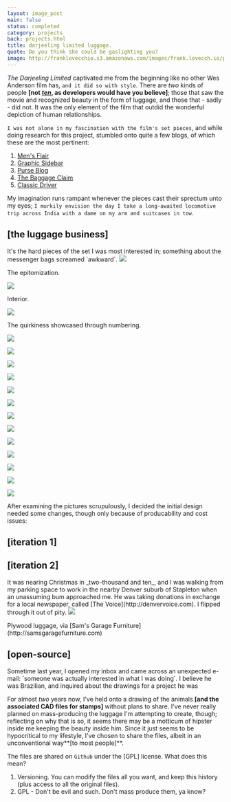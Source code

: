 ```yaml
---
layout: image_post
main: false
status: completed
category: projects
back: projects.html
title: darjeeling limited luggage.
quote: Do you think she could be gaslighting you?
image: http://franklovecchio.s3.amazonaws.com/images/frank.lovecch.io/projects/darjeeling_luggage-04.jpg
---
```


_The Darjeeling Limited_ captivated me from the beginning like no other Wes Anderson film has, `and it did so with style`. There are _two_ kinds of people **\[not _[ten](http://www.thinkgeek.com/product/5aa9)_, as developers would have you believe\]**; those that saw the movie and recognized beauty in the form of luggage, and those that - sadly - did not. It was the only element of the film that outdid the wonderful depiction of human relationships.

`I was not alone in my fascination with the film's set pieces`, and while doing research for this project, stumbled onto quite a few blogs, of which these are the most pertinent:

1. [Men's Flair](http://www.mensflair.com/celebrity-styles/the-darjeeling-limited-style.php)
1. [Graphic Sidebar](http://gdbar.blogspot.com/2008/04/darjeeling-limited.html)
1. [Purse Blog](http://www.purseblog.com/travel-gear/the-darjeeling-limited.html)
1. [The Baggage Claim](http://www.thebaggageclaim.me/2007/11/louis-vuitton-l-darjeeling-limited.html)
1. [Classic Driver](http://www.classicdriver.com/uk/magazine/3800.asp?id=13659)

My imagination runs rampant whenever the pieces cast their sprectum unto my eyes; `I murkily envision the day I take a long-awaited locomotive trip across India with a dame on my arm and suitcases in tow`. 

<h2>[the luggage business]</h2>
It's the hard pieces of the set I was most interested in; something about the messenger bags screamed `awkward`. 
<img class="inline" src="http://franklovecchio.s3.amazonaws.com/images/frank.lovecch.io/projects/darjeeling_luggage-02.jpg"/>
<p class="img-caption">The epitomization.</p>
<img class="inline" src="http://franklovecchio.s3.amazonaws.com/images/frank.lovecch.io/projects/darjeeling_luggage-04.jpg"/>
<p class="img-caption">Interior.</p>
<img class="inline" src="http://franklovecchio.s3.amazonaws.com/images/frank.lovecch.io/projects/darjeeling_luggage-05.jpg"/>
<p class="img-caption">The quirkiness showcased through numbering.</p>


<img class="inline" src="http://franklovecchio.s3.amazonaws.com/images/frank.lovecch.io/projects/darjeeling_luggage-06.jpg"/>
<p class="img-caption"></p>
<img class="inline" src="http://franklovecchio.s3.amazonaws.com/images/frank.lovecch.io/projects/darjeeling_luggage-07.jpg"/>
<p class="img-caption"></p>
<img class="inline" src="http://franklovecchio.s3.amazonaws.com/images/frank.lovecch.io/projects/darjeeling_luggage-08.jpg"/>
<p class="img-caption"></p>
<img class="inline" src="http://franklovecchio.s3.amazonaws.com/images/frank.lovecch.io/projects/darjeeling_luggage-09.jpg"/>
<p class="img-caption"></p>
<img class="inline" src="http://franklovecchio.s3.amazonaws.com/images/frank.lovecch.io/projects/darjeeling_luggage-10.jpg"/>
<p class="img-caption"></p>
<img class="inline" src="http://franklovecchio.s3.amazonaws.com/images/frank.lovecch.io/projects/darjeeling_luggage-11.jpg"/>
<p class="img-caption"></p>
<img class="inline" src="http://franklovecchio.s3.amazonaws.com/images/frank.lovecch.io/projects/darjeeling_luggage-12.jpg"/>
<p class="img-caption"></p>
<img class="inline" src="http://franklovecchio.s3.amazonaws.com/images/frank.lovecch.io/projects/darjeeling_luggage-13.jpg"/>
<p class="img-caption"></p>
<img class="inline" src="http://franklovecchio.s3.amazonaws.com/images/frank.lovecch.io/projects/darjeeling_luggage-14.jpg"/>
<p class="img-caption"></p>
<img class="inline" src="http://franklovecchio.s3.amazonaws.com/images/frank.lovecch.io/projects/darjeeling_luggage-15.jpg"/>
<p class="img-caption"></p>
<img class="inline" src="http://franklovecchio.s3.amazonaws.com/images/frank.lovecch.io/projects/darjeeling_luggage-16.jpg"/>
<p class="img-caption"></p>
<img class="inline" src="http://franklovecchio.s3.amazonaws.com/images/frank.lovecch.io/projects/darjeeling_luggage-17.jpg"/>
<p class="img-caption"></p>
<img class="inline" src="http://franklovecchio.s3.amazonaws.com/images/frank.lovecch.io/projects/darjeeling_luggage-18.jpg"/>
<p class="img-caption"></p>

<!--
<img class="inline" src="http://franklovecchio.s3.amazonaws.com/images/frank.lovecch.io/projects/darjeeling_luggage.jpg"/>
<p class="img-caption">The Louis Vuitton originals.</p>

<img class="inline" src="http://franklovecchio.s3.amazonaws.com/images/frank.lovecch.io/projects/darjeeling_luggage.jpg"/>
<p class="img-caption">The piece I wanted to reproduce, exterior.</p>

<img class="inline" src="http://franklovecchio.s3.amazonaws.com/images/frank.lovecch.io/projects/darjeeling_luggage.jpg"/>
<p class="img-caption">The piece I wanted to reproduce, interior.</p>

<img class="inline" src="http://franklovecchio.s3.amazonaws.com/images/frank.lovecch.io/projects/darjeeling_luggage.jpg"/>
<p class="img-caption">Oddities.</p>
-->

After examining the pictures scrupulously, I decided the initial design needed some changes, though only because of producability and cost issues:

<h2>[iteration 1]</h2>

<h2>[iteration 2]</h2>
It was nearing Christmas in _two-thousand and ten_, and I was walking from my parking space to work in the nearby Denver suburb of Stapleton when an unassuming bum approached me. He was taking donations in exchange for a local newspaper, called [The Voice](http://denvervoice.com). I flipped through it out of pity.

<img class="inline" src="http://franklovecchio.s3.amazonaws.com/images/frank.lovecch.io/projects/darjeeling_luggage-17.jpg"/>
<p class="img-caption">Plywood luggage, via [Sam's Garage Furniture](http://samsgaragefurniture.com)</p>

<h2>[open-source]</h2>
Sometime last year, I opened my inbox and came across an unexpected e-mail: `someone was actually interested in what I was doing`. I believe he was Brazilian, and inquired about the drawings for a project he was 

For almost _two_ years now, I've held onto a drawing of the animals **\[and the associated CAD files for stamps\]** without plans to share. I've never really planned on mass-producing the luggage I'm attempting to create, though; reflecting on why that is so, it seems there may be a motticum of hipster inside me keeping the beauty inside him. Since it just seems to be hypocritical to my lifestyle, I've chosen to share the files, albeit in an unconventional way**\[to most people\]**. 

The files are shared on `Github` under the \[GPL\] license. What does this mean?

1. Versioning. You can modify the files all you want, and keep this history (plus access to all the original files).
1. GPL - Don't be evil and such. Don't mass produce them, ya know?